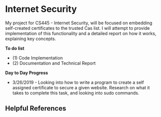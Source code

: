 # Internet Security
My project for CS445 - Internet Security, will be focused on embedding self-created certificates to the trusted Cas list. I will attempt to provide implementation of this functionality and a detailed report on how it works, explaining key concepts.

**To do list**
- (1) Code Implementation 
- (2) Documentation and Technical Report

**Day to Day Progress**
- 3/26/2019 - Looking into how to write a program to create a self assigned certificate to secure a given website. Research on what it takes to complete this task, and looking into sudo commands. 

**Helpful References**
- 
